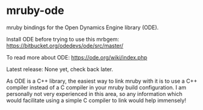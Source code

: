 # mruby-ode

mruby bindings for the Open Dynamics Engine library (ODE).

Install ODE before trying to use this mrbgem:
https://bitbucket.org/odedevs/ode/src/master/

To read more about ODE:
https://ode.org/wiki/index.php

Latest release: None yet, check back later.

As ODE is a C++ library, the easiest way to link mruby with it is to use a C++ compiler instead of a C compiler in your mruby build configuration. I am personally not very experienced in this area, so any information which would facilitate using a simple C compiler to link would help immensely!
